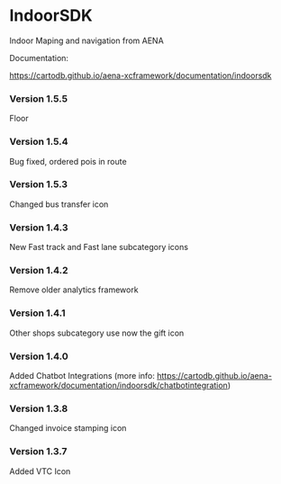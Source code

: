 # IndoorSDK 

Indoor Maping and navigation from AENA

Documentation:

https://cartodb.github.io/aena-xcframework/documentation/indoorsdk

### Version 1.5.5

Floor

### Version 1.5.4

Bug fixed, ordered pois in route

### Version 1.5.3

Changed bus transfer icon

### Version 1.4.3

New Fast track and Fast lane subcategory icons

### Version 1.4.2

Remove older analytics framework

### Version 1.4.1 

Other shops subcategory use now the gift icon

### Version 1.4.0 

Added Chatbot Integrations (more info: https://cartodb.github.io/aena-xcframework/documentation/indoorsdk/chatbotintegration)

### Version 1.3.8

Changed invoice stamping icon

### Version 1.3.7

Added VTC Icon






